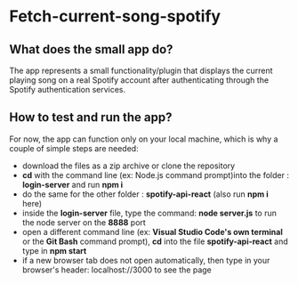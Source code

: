# Fetch-current-song-spotify

## What does the small app do?
The app represents a small functionality/plugin that displays the current playing song on a real Spotify account after authenticating through the Spotify authentication services.

## How to test and run the app? 
For now, the app can function only on your local machine, which is why a couple of simple steps are needed: 
 - download the files as a zip archive or clone the repository
 - __cd__ with the command line (ex: Node.js command prompt)into the folder : __login-server__ and run __npm i__
 - do the same for the other folder : __spotify-api-react__ (also run __npm i__ here)
 - inside the __login-server__ file, type the command: __node server.js__ to run the node server on the __8888__ port
 - open a different command line (ex: __Visual Studio Code's own terminal__ or the __Git Bash__ command prompt), __cd__ into the file __spotify-api-react__ and type in __npm start__ 
 - if a new browser tab does not open automatically, then type in your browser's header: localhost://3000 to see the page

